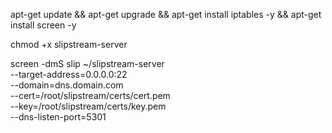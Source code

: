 apt-get update && apt-get upgrade && apt-get install iptables -y && apt-get install screen -y


chmod +x slipstream-server


screen -dmS slip ~/slipstream-server \
  --target-address=0.0.0.0:22 \
  --domain=dns.domain.com \
  --cert=/root/slipstream/certs/cert.pem \
  --key=/root/slipstream/certs/key.pem \
  --dns-listen-port=5301

